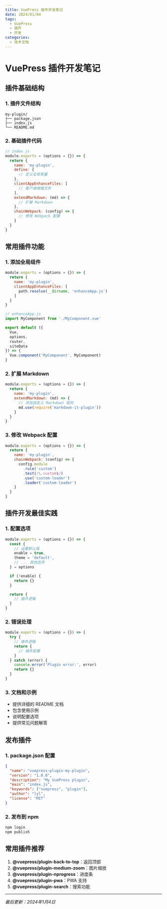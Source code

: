 ```yaml
---
title: VuePress 插件开发笔记
date: 2024/01/04
tags:
  - VuePress
  - 插件
  - 开发
categories:
  - 技术文档
---
```


# VuePress 插件开发笔记

## 插件基础结构

### 1. 插件文件结构
```
my-plugin/
├── package.json
├── index.js
└── README.md
```

### 2. 基础插件代码
```javascript
// index.js
module.exports = (options = {}) => {
  return {
    name: 'my-plugin',
    define: {
      // 定义全局常量
    },
    clientAppEnhanceFiles: [
      // 客户端增强文件
    ],
    extendMarkdown: (md) => {
      // 扩展 Markdown
    },
    chainWebpack: (config) => {
      // 修改 Webpack 配置
    }
  }
}
```

## 常用插件功能

### 1. 添加全局组件
```javascript
module.exports = (options = {}) => {
  return {
    name: 'my-plugin',
    clientAppEnhanceFiles: [
      path.resolve(__dirname, 'enhanceApp.js')
    ]
  }
}
```

```javascript
// enhanceApp.js
import MyComponent from './MyComponent.vue'

export default ({
  Vue,
  options,
  router,
  siteData
}) => {
  Vue.component('MyComponent', MyComponent)
}
```

### 2. 扩展 Markdown
```javascript
module.exports = (options = {}) => {
  return {
    name: 'my-plugin',
    extendMarkdown: (md) => {
      // 添加自定义 Markdown 规则
      md.use(require('markdown-it-plugin'))
    }
  }
}
```

### 3. 修改 Webpack 配置
```javascript
module.exports = (options = {}) => {
  return {
    name: 'my-plugin',
    chainWebpack: (config) => {
      config.module
        .rule('custom')
        .test(/\.custom$/)
        .use('custom-loader')
        .loader('custom-loader')
    }
  }
}
```

## 插件开发最佳实践

### 1. 配置选项
```javascript
module.exports = (options = {}) => {
  const {
    // 设置默认值
    enable = true,
    theme = 'default',
    // ... 其他选项
  } = options

  if (!enable) {
    return {}
  }

  return {
    // 插件逻辑
  }
}
```

### 2. 错误处理
```javascript
module.exports = (options = {}) => {
  try {
    // 插件逻辑
    return {
      // 插件配置
    }
  } catch (error) {
    console.error('Plugin error:', error)
    return {}
  }
}
```

### 3. 文档和示例
- 提供详细的 README 文档
- 包含使用示例
- 说明配置选项
- 提供常见问题解答

## 发布插件

### 1. package.json 配置
```json
{
  "name": "vuepress-plugin-my-plugin",
  "version": "1.0.0",
  "description": "My VuePress plugin",
  "main": "index.js",
  "keywords": ["vuepress", "plugin"],
  "author": "lyl",
  "license": "MIT"
}
```

### 2. 发布到 npm
```bash
npm login
npm publish
```

## 常用插件推荐

1. **@vuepress/plugin-back-to-top**：返回顶部
2. **@vuepress/plugin-medium-zoom**：图片缩放
3. **@vuepress/plugin-nprogress**：进度条
4. **@vuepress/plugin-pwa**：PWA 支持
5. **@vuepress/plugin-search**：搜索功能

---

*最后更新：2024年1月4日*